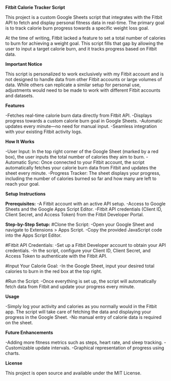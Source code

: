 **Fitbit Calorie Tracker Script**

This project is a custom Google Sheets script that integrates with the Fitbit API to fetch and display personal fitness data in real-time. The primary goal is to track calorie burn progress towards a specific weight loss goal.

At the time of writing, Fitbit lacked a feature to set a total number of calories to burn for achieving a weight goal. This script fills that gap by allowing the user to input a target calorie burn, and it tracks progress based on Fitbit data.



**Important Notice**

This script is personalized to work exclusively with my Fitbit account and is not designed to handle data from other Fitbit accounts or large volumes of data. While others can replicate a similar setup for personal use, adjustments would need to be made to work with different Fitbit accounts and datasets.



**Features**

-Fetches real-time calorie burn data directly from Fitbit API.
-Displays progress towards a custom calorie burn goal in Google Sheets.
-Automatic updates every minute—no need for manual input.
-Seamless integration with your existing Fitbit activity logs.



**How It Works**

-User Input: In the top right corner of the Google Sheet (marked by a red box), the user inputs the total number of calories they aim to burn.
-Automatic Sync: Once connected to your Fitbit account, the script automatically fetches your calorie burn data from Fitbit and updates the sheet every minute.
-Progress Tracker: The sheet displays your progress, including the number of calories burned so far and how many are left to reach your goal.



**Setup Instructions**

__Prerequisites:__
-A Fitbit account with an active API setup.
-Access to Google Sheets and the Google Apps Script Editor.
-Fitbit API credentials (Client ID, Client Secret, and Access Token) from the Fitbit Developer Portal.

__Step-by-Step Setup:__
#Clone the Script:
-Open your Google Sheet and navigate to Extensions > Apps Script.
-Copy the provided JavaScript code into the Apps Script Editor.

#Fitbit API Credentials:
-Set up a Fitbit Developer account to obtain your API credentials.
-In the script, configure your Client ID, Client Secret, and Access Token to authenticate with the Fitbit API.

#Input Your Calorie Goal:
-In the Google Sheet, input your desired total calories to burn in the red box at the top right.

#Run the Script:
-Once everything is set up, the script will automatically fetch data from Fitbit and update your progress every minute.



**Usage**

-Simply log your activity and calories as you normally would in the Fitbit app. The script will take care of fetching the data and displaying your progress in the Google Sheet.
-No manual entry of calorie data is required on the sheet.



**Future Enhancements**

-Adding more fitness metrics such as steps, heart rate, and sleep tracking.
-Customizable update intervals.
-Graphical representation of progress using charts.



**License**

This project is open source and available under the MIT License.